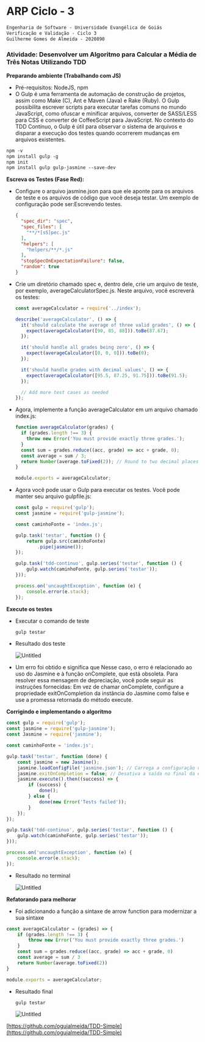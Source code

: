 # ARP Ciclo - 3

```markdown
Engenharia de Software - Universidade Evangélica de Goiás
Verificação e Validação - Ciclo 3
Guilherme Gomes de Almeida - 2020890
```

### **Atividade: Desenvolver um Algoritmo para Calcular a Média de Três Notas Utilizando TDD**

   **Preparando ambiente (Trabalhando com JS)**

- Pré-requisitos: NodeJS, npm
- O Gulp é uma ferramenta de automação de construção de projetos, assim como Make (C), Ant e Maven (Java) e Rake (Ruby). O Gulp possibilita escrever scripts para executar tarefas comuns no mundo JavaScript, como ofuscar e minificar arquivos, converter de SASS/LESS para CSS e converter de CoffeeScript para JavaScript. No contexto do TDD Contínuo, o Gulp é útil para observar o sistema de arquivos e disparar a execução dos testes quando ocorrerem mudanças em arquivos existentes.

```markdown
npm -v
npm install gulp -g
npm init
npm install gulp gulp-jasmine --save-dev
```

**Escreva os Testes (Fase Red):**

- Configure o arquivo jasmine.json para que ele aponte para os arquivos de teste e os arquivos de código que você deseja testar. Um exemplo de configuração pode ser:Escrevendo testes.
    
    ```json
    {
      "spec_dir": "spec",
      "spec_files": [
        "**/*[sS]pec.js"
      ],
      "helpers": [
        "helpers/**/*.js"
      ],
      "stopSpecOnExpectationFailure": false,
      "random": true
    }
    ```
    
- Crie um diretório chamado spec e, dentro dele, crie um arquivo de teste, por exemplo, averageCalculatorSpec.js. Neste arquivo, você escreverá os testes:
    
    ```jsx
    const averageCalculator = require('../index');
    
    describe('averageCalculator', () => {
      it('should calculate the average of three valid grades', () => {
        expect(averageCalculator([90, 85, 88])).toBe(87.67);
      });
    
      it('should handle all grades being zero', () => {
        expect(averageCalculator([0, 0, 0])).toBe(0);
      });
    
      it('should handle grades with decimal values', () => {
        expect(averageCalculator([95.5, 87.25, 91.75])).toBe(91.5);
      });
    
      // Add more test cases as needed
    });
    ```
    
- Agora, implemente a função averageCalculator em um arquivo chamado index.js:
    
    ```jsx
    function averageCalculator(grades) {
      if (grades.length !== 3) {
        throw new Error('You must provide exactly three grades.');
      }
      const sum = grades.reduce((acc, grade) => acc + grade, 0);
      const average = sum / 3;
      return Number(average.toFixed(2)); // Round to two decimal places
    }
    
    module.exports = averageCalculator;
    ```
    
- Agora você pode usar o Gulp para executar os testes. Você pode manter seu arquivo gulpfile.js:
    
    ```jsx
    const gulp = require('gulp');
    const jasmine = require('gulp-jasmine');
    
    const caminhoFonte = 'index.js';
    
    gulp.task('testar', function () {
        return gulp.src(caminhoFonte)
            .pipe(jasmine());
    });
    
    gulp.task('tdd-continuo', gulp.series('testar', function () {
        gulp.watch(caminhoFonte, gulp.series('testar'));
    }));
    
    process.on('uncaughtException', function (e) {
        console.error(e.stack);
    });
    ```
    

**Execute os testes**

- Executar o comando de teste
    
    ```bash
    gulp testar
    ```
    
- Resultado dos teste
    
    ![Untitled](ARP%20Ciclo%20-%203%20c92ba184d09346d0aaf48ea3cbd0e1d3/Untitled.png)
    
- Um erro foi obtido e significa que Nesse caso, o erro é relacionado ao uso do Jasmine e à função onComplete, que está obsoleta. Para resolver essa mensagem de depreciação, você pode seguir as instruções fornecidas: Em vez de chamar onComplete, configure a propriedade exitOnCompletion da instância do Jasmine como false e use a promessa retornada do método execute.

**Corrigindo e implementando o algoritmo**

```jsx
const gulp = require('gulp');
const jasmine = require('gulp-jasmine');
const Jasmine = require('jasmine');

const caminhoFonte = 'index.js';

gulp.task('testar', function (done) {
    const jasmine = new Jasmine();
    jasmine.loadConfigFile('jasmine.json'); // Carrega a configuração do Jasmine, se houver
    jasmine.exitOnCompletion = false; // Desativa a saída no final da execução
    jasmine.execute().then((success) => {
        if (success) {
            done();
        } else {
            done(new Error('Tests failed'));
        }
    });
});

gulp.task('tdd-continuo', gulp.series('testar', function () {
    gulp.watch(caminhoFonte, gulp.series('testar'));
}));

process.on('uncaughtException', function (e) {
    console.error(e.stack);
});
```

- Resultado no terminal
    
    ![Untitled](ARP%20Ciclo%20-%203%20c92ba184d09346d0aaf48ea3cbd0e1d3/Untitled%201.png)
    

**Refatorando para melhorar**

- Foi adicionando a função a sintaxe de arrow function para modernizar a sua sintaxe

```jsx
const averageCalculator = (grades) => {
    if (grades.length !== 3) {
        throw new Error('You must provide exactly three grades.')
    }
    const sum = grades.reduce((acc, grade) => acc + grade, 0)
    const average = sum / 3
    return Number(average.toFixed(2))
}

module.exports = averageCalculator;
```

- Resultado final
    
    ```bash
    gulp testar
    ```
    
    ![Untitled](ARP%20Ciclo%20-%203%20c92ba184d09346d0aaf48ea3cbd0e1d3/Untitled%202.png)
    

[https://github.com/oguialmeida/TDD-Simple](https://github.com/oguialmeida/TDD-Simple)
